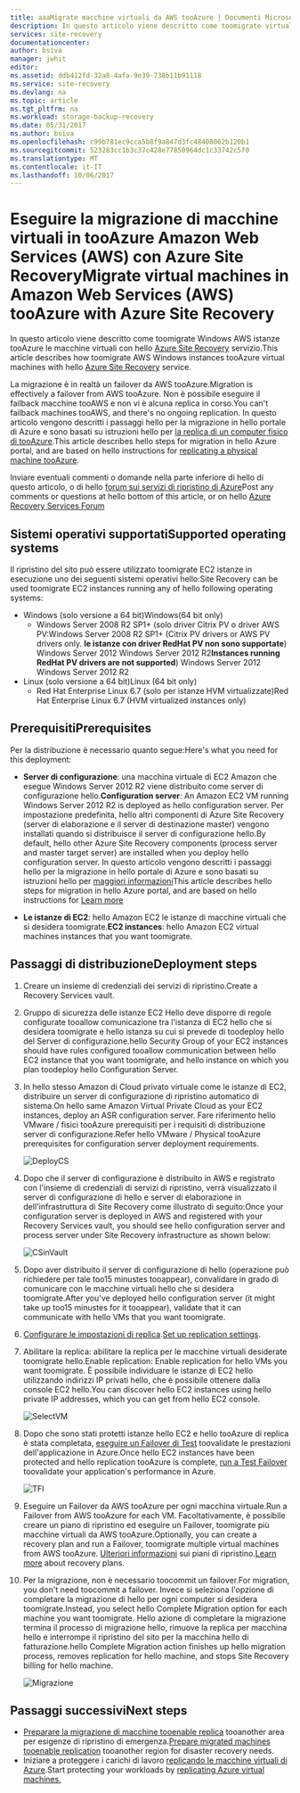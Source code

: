 ```yaml
---
title: aaaMigrate macchine virtuali da AWS tooAzure | Documenti Microsoft
description: In questo articolo viene descritto come toomigrate virtuale dei computer in esecuzione in tooAzure Amazon Web Services (AWS) usando Azure Site Recovery.
services: site-recovery
documentationcenter: 
author: bsiva
manager: jwhit
editor: 
ms.assetid: ddb412fd-32a8-4afa-9e39-738b11b91118
ms.service: site-recovery
ms.devlang: na
ms.topic: article
ms.tgt_pltfrm: na
ms.workload: storage-backup-recovery
ms.date: 05/31/2017
ms.author: bsiva
ms.openlocfilehash: c99b781ec9cca5b8f9a847d3fc48408062b120b1
ms.sourcegitcommit: 523283cc1b3c37c428e77850964dc1c33742c5f0
ms.translationtype: MT
ms.contentlocale: it-IT
ms.lasthandoff: 10/06/2017
---
```

# <a name="migrate-virtual-machines-in-amazon-web-services-aws-tooazure-with-azure-site-recovery"></a><span data-ttu-id="fe6b7-103">Eseguire la migrazione di macchine virtuali in tooAzure Amazon Web Services (AWS) con Azure Site Recovery</span><span class="sxs-lookup"><span data-stu-id="fe6b7-103">Migrate virtual machines in Amazon Web Services (AWS) tooAzure with Azure Site Recovery</span></span>

<span data-ttu-id="fe6b7-104">In questo articolo viene descritto come toomigrate Windows AWS istanze tooAzure le macchine virtuali con hello [Azure Site Recovery](site-recovery-overview.md) servizio.</span><span class="sxs-lookup"><span data-stu-id="fe6b7-104">This article describes how toomigrate AWS Windows instances tooAzure virtual machines with hello [Azure Site Recovery](site-recovery-overview.md) service.</span></span>

<span data-ttu-id="fe6b7-105">La migrazione è in realtà un failover da AWS tooAzure.</span><span class="sxs-lookup"><span data-stu-id="fe6b7-105">Migration is effectively a failover from AWS tooAzure.</span></span> <span data-ttu-id="fe6b7-106">Non è possibile eseguire il failback macchine tooAWS e non vi è alcuna replica in corso.</span><span class="sxs-lookup"><span data-stu-id="fe6b7-106">You can't failback machines tooAWS, and there's no ongoing replication.</span></span> <span data-ttu-id="fe6b7-107">In questo articolo vengono descritti i passaggi hello per la migrazione in hello portale di Azure e sono basati su istruzioni hello per [la replica di un computer fisico di tooAzure](site-recovery-vmware-to-azure.md).</span><span class="sxs-lookup"><span data-stu-id="fe6b7-107">This article describes hello steps for migration in hello Azure portal, and are based on hello instructions for [replicating a physical machine tooAzure](site-recovery-vmware-to-azure.md).</span></span>

<span data-ttu-id="fe6b7-108">Inviare eventuali commenti o domande nella parte inferiore di hello di questo articolo, o di hello [forum sui servizi di ripristino di Azure](https://social.msdn.microsoft.com/forums/azure/home?forum=hypervrecovmgr)</span><span class="sxs-lookup"><span data-stu-id="fe6b7-108">Post any comments or questions at hello bottom of this article, or on hello [Azure Recovery Services Forum](https://social.msdn.microsoft.com/forums/azure/home?forum=hypervrecovmgr)</span></span>

## <a name="supported-operating-systems"></a><span data-ttu-id="fe6b7-109">Sistemi operativi supportati</span><span class="sxs-lookup"><span data-stu-id="fe6b7-109">Supported operating systems</span></span>

<span data-ttu-id="fe6b7-110">Il ripristino del sito può essere utilizzato toomigrate EC2 istanze in esecuzione uno dei seguenti sistemi operativi hello:</span><span class="sxs-lookup"><span data-stu-id="fe6b7-110">Site Recovery can be used toomigrate EC2 instances running any of hello following operating systems:</span></span>

- <span data-ttu-id="fe6b7-111">Windows (solo versione a 64 bit)</span><span class="sxs-lookup"><span data-stu-id="fe6b7-111">Windows(64 bit only)</span></span>
    - <span data-ttu-id="fe6b7-112">Windows Server 2008 R2 SP1+ (solo driver Citrix PV o driver AWS PV:</span><span class="sxs-lookup"><span data-stu-id="fe6b7-112">Windows Server 2008 R2 SP1+ (Citrix PV drivers or AWS PV drivers only.</span></span> <span data-ttu-id="fe6b7-113">**le istanze con driver RedHat PV non sono supportate**) Windows Server 2012 Windows Server 2012 R2</span><span class="sxs-lookup"><span data-stu-id="fe6b7-113">**Instances running RedHat PV drivers are not supported**) Windows Server 2012 Windows Server 2012 R2</span></span>
- <span data-ttu-id="fe6b7-114">Linux (solo versione a 64 bit)</span><span class="sxs-lookup"><span data-stu-id="fe6b7-114">Linux (64 bit only)</span></span>
    - <span data-ttu-id="fe6b7-115">Red Hat Enterprise Linux 6.7 (solo per istanze HVM virtualizzate)</span><span class="sxs-lookup"><span data-stu-id="fe6b7-115">Red Hat Enterprise Linux 6.7 (HVM virtualized instances only)</span></span>

## <a name="prerequisites"></a><span data-ttu-id="fe6b7-116">Prerequisiti</span><span class="sxs-lookup"><span data-stu-id="fe6b7-116">Prerequisites</span></span>

<span data-ttu-id="fe6b7-117">Per la distribuzione è necessario quanto segue:</span><span class="sxs-lookup"><span data-stu-id="fe6b7-117">Here's what you need for this deployment:</span></span>

* <span data-ttu-id="fe6b7-118">**Server di configurazione**: una macchina virtuale di EC2 Amazon che esegue Windows Server 2012 R2 viene distribuito come server di configurazione hello.</span><span class="sxs-lookup"><span data-stu-id="fe6b7-118">**Configuration server**: An Amazon EC2 VM running Windows Server 2012 R2 is deployed as hello configuration server.</span></span> <span data-ttu-id="fe6b7-119">Per impostazione predefinita, hello altri componenti di Azure Site Recovery (server di elaborazione e il server di destinazione master) vengono installati quando si distribuisce il server di configurazione hello.</span><span class="sxs-lookup"><span data-stu-id="fe6b7-119">By default, hello other Azure Site Recovery components (process server and master target server) are installed when you deploy hello configuration server.</span></span> <span data-ttu-id="fe6b7-120">In questo articolo vengono descritti i passaggi hello per la migrazione in hello portale di Azure e sono basati su istruzioni hello per [maggiori informazioni](site-recovery-components.md)</span><span class="sxs-lookup"><span data-stu-id="fe6b7-120">This article describes hello steps for migration in hello Azure portal, and are based on hello instructions for  [Learn more](site-recovery-components.md)</span></span>

* <span data-ttu-id="fe6b7-121">**Le istanze di EC2**: hello Amazon EC2 le istanze di macchine virtuali che si desidera toomigrate.</span><span class="sxs-lookup"><span data-stu-id="fe6b7-121">**EC2 instances**: hello Amazon EC2 virtual machines instances that you want toomigrate.</span></span>

## <a name="deployment-steps"></a><span data-ttu-id="fe6b7-122">Passaggi di distribuzione</span><span class="sxs-lookup"><span data-stu-id="fe6b7-122">Deployment steps</span></span>

1. <span data-ttu-id="fe6b7-123">Creare un insieme di credenziali dei servizi di ripristino.</span><span class="sxs-lookup"><span data-stu-id="fe6b7-123">Create a Recovery Services vault.</span></span>
2. <span data-ttu-id="fe6b7-124">Gruppo di sicurezza delle istanze EC2 Hello deve disporre di regole configurate tooallow comunicazione tra l'istanza di EC2 hello che si desidera toomigrate e hello istanza su cui si prevede di toodeploy hello del Server di configurazione.</span><span class="sxs-lookup"><span data-stu-id="fe6b7-124">hello Security Group of your EC2 instances should have rules configured tooallow communication between hello EC2 instance that you want toomigrate, and hello instance on which you plan toodeploy hello Configuration Server.</span></span>

3. <span data-ttu-id="fe6b7-125">In hello stesso Amazon di Cloud privato virtuale come le istanze di EC2, distribuire un server di configurazione di ripristino automatico di sistema.</span><span class="sxs-lookup"><span data-stu-id="fe6b7-125">On hello same Amazon Virtual Private Cloud as your EC2 instances, deploy an ASR configuration server.</span></span> <span data-ttu-id="fe6b7-126">Fare riferimento hello VMware / fisici tooAzure prerequisiti per i requisiti di distribuzione server di configurazione.</span><span class="sxs-lookup"><span data-stu-id="fe6b7-126">Refer hello VMware / Physical tooAzure prerequisites for configuration server deployment requirements.</span></span>

    ![DeployCS](./media/site-recovery-migrate-aws-to-azure/migration_pic2.png)

4.  <span data-ttu-id="fe6b7-128">Dopo che il server di configurazione è distribuito in AWS e registrato con l'insieme di credenziali di servizi di ripristino, verrà visualizzato il server di configurazione di hello e server di elaborazione in dell'infrastruttura di Site Recovery come illustrato di seguito:</span><span class="sxs-lookup"><span data-stu-id="fe6b7-128">Once your configuration server is deployed in AWS and registered with your Recovery Services vault, you should see hello configuration server and process server under Site Recovery infrastructure as shown below:</span></span>

    ![CSinVault](./media/site-recovery-migrate-aws-to-azure/migration_pic3.png)

5. <span data-ttu-id="fe6b7-130">Dopo aver distribuito il server di configurazione di hello (operazione può richiedere per tale too15 minustes tooappear), convalidare in grado di comunicare con le macchine virtuali hello che si desidera toomigrate.</span><span class="sxs-lookup"><span data-stu-id="fe6b7-130">After you've deployed hello configuration server (it might take up too15 minustes for it tooappear), validate that it can communicate with hello VMs that you want toomigrate.</span></span>

6. <span data-ttu-id="fe6b7-131">[Configurare le impostazioni di replica](site-recovery-setup-replication-settings-vmware.md).</span><span class="sxs-lookup"><span data-stu-id="fe6b7-131">[Set up replication settings](site-recovery-setup-replication-settings-vmware.md).</span></span>

7. <span data-ttu-id="fe6b7-132">Abilitare la replica: abilitare la replica per le macchine virtuali desiderate toomigrate hello.</span><span class="sxs-lookup"><span data-stu-id="fe6b7-132">Enable replication: Enable replication for hello VMs you want toomigrate.</span></span> <span data-ttu-id="fe6b7-133">È possibile individuare le istanze di EC2 hello utilizzando indirizzi IP privati hello, che è possibile ottenere dalla console EC2 hello.</span><span class="sxs-lookup"><span data-stu-id="fe6b7-133">You can discover hello EC2 instances using hello private IP addresses, which you can get from hello EC2 console.</span></span>

    ![SelectVM](./media/site-recovery-migrate-aws-to-azure/migration_pic4.png)

8. <span data-ttu-id="fe6b7-135">Dopo che sono stati protetti istanze hello EC2 e hello tooAzure di replica è stata completata, [eseguire un Failover di Test](site-recovery-test-failover-to-azure.md) toovalidate le prestazioni dell'applicazione in Azure.</span><span class="sxs-lookup"><span data-stu-id="fe6b7-135">Once hello EC2 instances have been protected and hello replication tooAzure is complete, [run a Test Failover](site-recovery-test-failover-to-azure.md) toovalidate your application's performance in Azure.</span></span>

    ![TFI](./media/site-recovery-migrate-aws-to-azure/migration_pic5.png)

9. <span data-ttu-id="fe6b7-137">Eseguire un Failover da AWS tooAzure per ogni macchina virtuale.</span><span class="sxs-lookup"><span data-stu-id="fe6b7-137">Run a Failover from AWS tooAzure for each VM.</span></span> <span data-ttu-id="fe6b7-138">Facoltativamente, è possibile creare un piano di ripristino ed eseguire un Failover, toomigrate più macchine virtuali da AWS tooAzure.</span><span class="sxs-lookup"><span data-stu-id="fe6b7-138">Optionally, you can create a recovery plan and run a Failover, toomigrate multiple virtual machines from AWS tooAzure.</span></span> <span data-ttu-id="fe6b7-139">[Ulteriori informazioni](site-recovery-create-recovery-plans.md) sui piani di ripristino.</span><span class="sxs-lookup"><span data-stu-id="fe6b7-139">[Learn more](site-recovery-create-recovery-plans.md) about recovery plans.</span></span>

10. <span data-ttu-id="fe6b7-140">Per la migrazione, non è necessario toocommit un failover.</span><span class="sxs-lookup"><span data-stu-id="fe6b7-140">For migration, you don't need toocommit a failover.</span></span> <span data-ttu-id="fe6b7-141">Invece si seleziona l'opzione di completare la migrazione di hello per ogni computer si desidera toomigrate.</span><span class="sxs-lookup"><span data-stu-id="fe6b7-141">Instead, you select hello Complete Migration option for each machine you want toomigrate.</span></span> <span data-ttu-id="fe6b7-142">Hello azione di completare la migrazione termina il processo di migrazione hello, rimuove la replica per macchina hello e interrompe il ripristino del sito per la macchina hello di fatturazione.</span><span class="sxs-lookup"><span data-stu-id="fe6b7-142">hello Complete Migration action finishes up hello migration process, removes replication for hello machine, and stops Site Recovery billing for hello machine.</span></span>

    ![Migrazione](./media/site-recovery-migrate-aws-to-azure/migration_pic6.png)

## <a name="next-steps"></a><span data-ttu-id="fe6b7-144">Passaggi successivi</span><span class="sxs-lookup"><span data-stu-id="fe6b7-144">Next steps</span></span>

- <span data-ttu-id="fe6b7-145">[Preparare la migrazione di macchine tooenable replica](site-recovery-azure-to-azure-after-migration.md) tooanother area per esigenze di ripristino di emergenza.</span><span class="sxs-lookup"><span data-stu-id="fe6b7-145">[Prepare migrated machines tooenable replication](site-recovery-azure-to-azure-after-migration.md) tooanother region for disaster recovery needs.</span></span>
- <span data-ttu-id="fe6b7-146">Iniziare a proteggere i carichi di lavoro [replicando le macchine virtuali di Azure](site-recovery-azure-to-azure.md).</span><span class="sxs-lookup"><span data-stu-id="fe6b7-146">Start protecting your workloads by [replicating Azure virtual machines.](site-recovery-azure-to-azure.md)</span></span>
